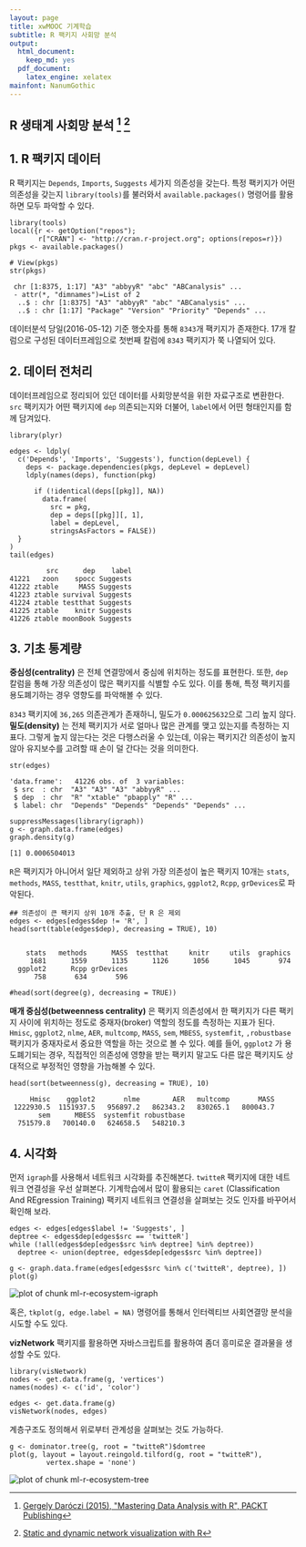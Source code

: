 ```yaml
---
layout: page
title: xwMOOC 기계학습
subtitle: R 팩키지 사회망 분석
output:
  html_document: 
    keep_md: yes
  pdf_document:
    latex_engine: xelatex
mainfont: NanumGothic
---
```

 


## R 생태계 사회망 분석 [^sna-r-ecosystem] [^network-viz-R]

[^sna-r-ecosystem]: [Gergely Daróczi (2015), "Mastering Data Analysis with R", PACKT Publishing](https://www.packtpub.com/big-data-and-business-intelligence/mastering-data-analysis-r)
[^network-viz-R]: [Static and dynamic network visualization with R](http://kateto.net/network-visualization)


## 1. R 팩키지 데이터 

R 팩키지는 `Depends`, `Imports`, `Suggests` 세가지 의존성을 갖는다. 특정 팩키지가 어떤 의존성을 갖는지 `library(tools)`를 불러와서 `available.packages()` 명령어를 활용하면 모두 파악할 수 있다.



~~~{.r}
library(tools)
local({r <- getOption("repos"); 
       r["CRAN"] <- "http://cran.r-project.org"; options(repos=r)})
pkgs <- available.packages()

# View(pkgs)
str(pkgs)
~~~



~~~{.output}
 chr [1:8375, 1:17] "A3" "abbyyR" "abc" "ABCanalysis" ...
 - attr(*, "dimnames")=List of 2
  ..$ : chr [1:8375] "A3" "abbyyR" "abc" "ABCanalysis" ...
  ..$ : chr [1:17] "Package" "Version" "Priority" "Depends" ...

~~~

데이터분석 당일(2016-05-12) 기준 행숫자를 통해 `8343`개 팩키지가 존재한다.
17개 칼럼으로 구성된 데이터프레임으로 첫번째 칼럼에 `8343` 팩키지가 쭉 나열되어 있다.

## 2. 데이터 전처리

데이터프레임으로 정리되어 있던 데이터를 사회망분석을 위한 자료구조로 변환한다.
`src` 팩키지가 어떤 팩키지에 `dep` 의존되는지와 더불어, `label`에서 어떤 형태인지를 함께 담겨있다.


~~~{.r}
library(plyr)

edges <- ldply(
  c('Depends', 'Imports', 'Suggests'), function(depLevel) {
    deps <- package.dependencies(pkgs, depLevel = depLevel)
    ldply(names(deps), function(pkg)
      
      if (!identical(deps[[pkg]], NA))
        data.frame(
          src = pkg,
          dep = deps[[pkg]][, 1],
          label = depLevel,
          stringsAsFactors = FALSE))
  }
)
tail(edges)
~~~



~~~{.output}
         src      dep    label
41221   zoon    spocc Suggests
41222 ztable     MASS Suggests
41223 ztable survival Suggests
41224 ztable testthat Suggests
41225 ztable    knitr Suggests
41226 ztable moonBook Suggests

~~~

## 3. 기초 통계량 

**중심성(centrality)** 은 전체 연결망에서 중심에 위치하는 정도를 표현한다.
또한, `dep` 칼럼을 통해 가장 의존성이 많은 팩키지를 식별할 수도 있다. 
이를 통해, 특정 팩키지를 용도폐기하는 경우 영향도를 파악해볼 수 있다.

`8343` 팩키지에 `36,265` 의존관계가 존재하니, 밀도가 `0.000625632`으로 그리 높지 않다.
**밀도(density)** 는 전체 팩키지가 서로 얼마나 많은 관계를 맺고 있는지를 측정하는 지표다.
그렇게 높지 않는다는 것은 다행스러울 수 있는데, 이유는 팩키지간 의존성이 높지 않아
유지보수를 고려할 때 손이 덜 간다는 것을 의미한다.


~~~{.r}
str(edges)
~~~



~~~{.output}
'data.frame':	41226 obs. of  3 variables:
 $ src  : chr  "A3" "A3" "A3" "abbyyR" ...
 $ dep  : chr  "R" "xtable" "pbapply" "R" ...
 $ label: chr  "Depends" "Depends" "Depends" "Depends" ...

~~~



~~~{.r}
suppressMessages(library(igraph))
g <- graph.data.frame(edges)
graph.density(g)
~~~



~~~{.output}
[1] 0.0006504013

~~~

`R`은 팩키지가 아니어서 일단 제외하고 상위 가장 의존성이 높은 팩키지 10개는 
`stats`, `methods`, `MASS`, `testthat`, `knitr`, `utils`,
`graphics`, `ggplot2`, `Rcpp`, `grDevices`로 파악된다.


~~~{.r}
## 의존성이 큰 팩키지 상위 10개 추출, 단 R 은 제외
edges <- edges[edges$dep != 'R', ]
head(sort(table(edges$dep), decreasing = TRUE), 10)
~~~



~~~{.output}

    stats   methods      MASS  testthat     knitr     utils  graphics 
     1681      1559      1135      1126      1056      1045       974 
  ggplot2      Rcpp grDevices 
      758       634       596 

~~~



~~~{.r}
#head(sort(degree(g), decreasing = TRUE))
~~~

**매개 중심성(betweenness centrality)** 은 팩키지 의존성에서 한 팩키지가
다른 팩키지 사이에 위치하는 정도로 중재자(broker) 역할의 정도를 측정하는 지표가 된다.
`Hmisc`, `ggplot2`, `nlme`, `AER`, `multcomp`, `MASS`, `sem`, `MBESS`, `systemfit`, `,robustbase` 팩키지가 중재자로서 중요한 역할을 하는 것으로 볼 수 있다. 예를 들어, `ggplot2` 가 용도폐기되는 경우,
직접적인 의존성에 영향을 받는 팩키지 말고도 다른 많은 팩키지도 상대적으로 부정적인 영향을 가늠해볼 수 있다.


~~~{.r}
head(sort(betweenness(g), decreasing = TRUE), 10)
~~~



~~~{.output}
     Hmisc    ggplot2       nlme        AER   multcomp       MASS 
 1222930.5  1151937.5   956897.2   862343.2   830265.1   800043.7 
       sem      MBESS  systemfit robustbase 
  751579.8   700140.0   624658.5   548210.3 

~~~

## 4. 시각화 

먼저 `igraph`를 사용해서 네트워크 시각화를 추진해본다. `twitteR` 팩키지에 대한 네트워크 연결성을 우선 살펴본다.
기계학습에서 많이 활용되는 `caret` (Classification And REgression Training) 팩키지 네트워크 연결성을 살펴보는 것도 인자를 바꾸어서 확인해 보라.


~~~{.r}
edges <- edges[edges$label != 'Suggests', ]
deptree <- edges$dep[edges$src == 'twitteR']
while (!all(edges$dep[edges$src %in% deptree] %in% deptree))
  deptree <- union(deptree, edges$dep[edges$src %in% deptree])

g <- graph.data.frame(edges[edges$src %in% c('twitteR', deptree), ])
plot(g)
~~~

<img src="fig/ml-r-ecosystem-igraph-1.png" title="plot of chunk ml-r-ecosystem-igraph" alt="plot of chunk ml-r-ecosystem-igraph" style="display: block; margin: auto;" />

혹은, `tkplot(g, edge.label = NA)` 명령어를 통해서 인터렉티브 사회연결망 분석을 시도할 수도 있다.

**vizNetwork** 팩키지를 활용하면 자바스크립트를 활용하여 좀더 흥미로운 결과물을 생성할 수도 있다.


~~~{.r}
library(visNetwork)
nodes <- get.data.frame(g, 'vertices')
names(nodes) <- c('id', 'color')

edges <- get.data.frame(g)
visNetwork(nodes, edges)
~~~

계층구조도 정의해서 위로부터 관계성을 살펴보는 것도 가능하다.


~~~{.r}
g <- dominator.tree(g, root = "twitteR")$domtree
plot(g, layout = layout.reingold.tilford(g, root = "twitteR"),
         vertex.shape = 'none')
~~~

<img src="fig/ml-r-ecosystem-tree-1.png" title="plot of chunk ml-r-ecosystem-tree" alt="plot of chunk ml-r-ecosystem-tree" style="display: block; margin: auto;" />
